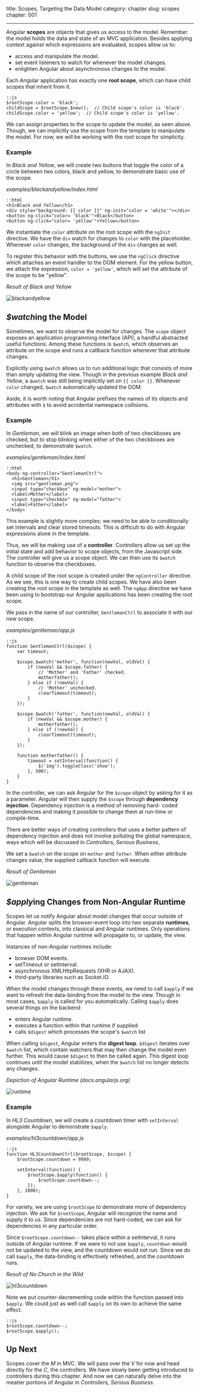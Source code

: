 title: Scopes, Targeting the Data Model
category: chapter
slug: scopes
chapter: 001

---

Angular **scopes** are objects that gives us access to the model. Remember the
model holds the data and state of an MVC application. Besides applying context
against which expressions are evaluated, scopes allow us to:

- access and manipulate the model.
- set event listeners to watch for whenever the model changes.
- enlighten Angular about asynchronous changes to the model.

Each Angular application has exactly one **root scope**, which can have child
scopes that inherit from it.

    ::js
    $rootScope.color = 'black';
    childScope = $rootScope.$new();  // Child scope's color is 'black'.
    childScope.color = 'yellow';  // Child scope's color is 'yellow'.

We can assign properties to the scope to update the model, as seen above.
Though, we can implicitly use the scope from the template to manipulate the
model. For now, we will be working with the root scope for simplicity.

### Example

In *Black and Yellow*, we will create two buttons that toggle the color of a
circle between two colors, black and yellow, to demonstrate basic use of the
scope.

*examples/blackandyellow/index.html*

    ::html
    <h1>Black and Yellow</h1>
    <div style="background: {{ color }}" ng-init="color = 'white'"></div>
    <button ng-click="color= 'black'">Black</button>
    <button ng-click="color= 'yellow'">Yellow</button>

We instantiate the ```color``` attribute on the root scope with the
```ngInit``` directive. We have the ```div``` watch for changes to ```color```
with the placeholder. Whenever ```color``` changes, the background of the
```div``` changes as well.

To register this behavior with the buttons, we use the ```ngClick``` directive
which attaches an event handler to the DOM element. For the yellow button, we
attach the expression, ```color = 'yellow'```, which will set the attribute of
the scope to be "yellow".

*Result of Black and Yellow*

![blackandyellow](/img/blackandyellow.png)

## *$watch*ing the Model

Sometimes, we want to observe the model for changes. The ```scope``` object
exposes an application programming interface (API), a handful abstracted useful
functions. Among these functions is ```$watch```, which observes an attribute
on the scope and runs a callback function whenever that attribute changes.

Explicitly using ```$watch``` allows us to run additional logic that consists
of more than simply updating the view. Though in the previous example *Black
and Yellow*, a ```$watch``` was still being implicitly set on ```{{ color
}}```. Whenever ```color``` changed, ```$watch``` automatically updated the
DOM.

Aside, it is worth noting that Angular prefixes the names of its objects and
attributes with ```$``` to avoid accidental namespace collisions.

### Example

In *Gentleman*, we will blink an image when both of two checkboxes are checked,
but to stop blinking when either of the two checkboxes are unchecked, to
demonstrate ```$watch```.

*examples/gentleman/index.html*

    ::html
    <body ng-controller="GentlemanCtrl">
      <h1>Gentleman</h1>
      <img src="gentleman.png">
      <input type="checkbox" ng-model="mother">
      <label>Mother</label>
      <input type="checkbox" ng-model="father">
      <label>Father</label>
    </body>

This example is slightly more complex; we need to be able to conditionally set
intervals and clear stored timeouts. This is difficult to do with Angular
expressions alone in the template.

Thus, we will be making use of a **controller**. Controllers allow us set up
the initial state and add behavior to scope objects, from the Javascript side.
The controller will give us a scope object. We can then use its ```$watch```
function to observe the checkboxes.

A child scope of the root scope is created under the ```ngController```
directive. As we see, this is one way to create child scopes. We have also been
creating the root scope in the template as well. The ```ngApp``` directive we
have been using to bootstrap our Angular applications has been creating the
root scope.

We pass in the name of our controller, ```GentlemanCtrl``` to associate it with
our new scope.

*examples/gentleman/app.js*

    ::js
    function GentlemanCtrl($scope) {
        var timeout;

        $scope.$watch('mother', function(newVal, oldVal) {
            if (newVal && $scope.father) {
                // 'Mother' and 'Father' checked.
                motherfather();
            } else if (!newVal) {
                // 'Mother' unchecked.
                clearTimeout(timeout);
            }
        });

        $scope.$watch('father', function(newVal, oldVal) {
            if (newVal && $scope.mother) {
                motherfather();
            } else if (!newVal) {
                clearTimeout(timeout);
            }
        });

        function motherfather() {
            timeout = setInterval(function() {
                $('img').toggleClass('show');
            }, 500);
        }
    }

In the controller, we can ask Angular for the ```$scope``` object by asking for
it as a parameter. Angular will then supply the ```$scope``` through
**dependency injection**. Dependency injection is a method of removing hard-
coded dependencies and making it possible to change them at run-time or
compile-time.

There are better ways of creating controllers that uses a better pattern of
dependency injection and does not involve polluting the global namespace, ways
which will be discussed in *Controllers, Serious Business*,

We set a ```$watch``` on the scope on ```mother``` and ```father```. When
either attribute changes value, the supplied callback function will execute.

*Result of Gentleman*

![gentleman](/img/gentleman.png)

## *$apply*ing Changes from Non-Angular Runtime

Scopes let us notify Angular about model changes that occur outside of Angular.
Angular splits the browser-event loop into two separate **runtimes**, or
execution contexts, into classical and Angular runtimes. Only operations that
happen within Angular runtime will propagate to, or update, the view.

Instances of non-Angular runtimes include:

- browser DOM events.
- setTimeout or setInterval.
- asynchronous XMLHttpRequests (XHR or AJAX).
- third-party libraries such as Socket.IO.

When the model changes through these events, we need to call ```$apply``` if we
want to refresh the data-binding from the model to the view. Though in most
cases, ```$apply``` is called for you automatically. Calling ```$apply``` does
several things on the backend:

- enters Angular runtime.
- executes a function within that runtime if supplied.
- calls ```$digest``` which processes the scope's ```$watch``` list

When calling ```$digest```, Angular enters the **digest loop**. ```$digest```
iterates over ```$watch``` list, which contain watchers that may then change
the model even further. This would cause ```$digest``` to then be called again.
This digest loop continues until the model stabilizes, when the ```$watch```
list no longer detects any changes.

*Depiction of Angular Runtime (docs.angularjs.org)*

![runtime](/img/runtime.png)

### Example

In *HL3 Countdown*, we will create a countdown timer with ```setInterval```
alongside Angular to demonstrate ```$apply```.

*examples/hl3countdown/app.js*

    ::js
    function HL3CountdownCtrl($rootScope, $scope) {
        $rootScope.countdown = 9999;

        setInterval(function() {
            $rootScope.$apply(function() {
                $rootScope.countdown--;
            });
        }, 1000);
    }

For variety, we are using ```$rootScope``` to demonstrate more of dependency
injection. We ask for ```$rootScope```, Angular will recognize the name and
supply it to us. Since dependencies are not hard-coded, we can ask for
dependencies in any particular order.

Since ```$rootScope.countdown--``` takes place within a setInterval, it runs
outside of Angular runtime. If we were to not use ```$apply```, ```countdown```
would not be updated to the view, and the countdown would not run. Since we do
call ```$apply```, the data-binding is effectively refreshed, and the countdown
runs.

*Result of No Church in the Wild*

![hl3countdown](/img/hl3countdown.png)

Note we put counter-decrementing code within the function passed into
```$apply```. We could just as well call ```$apply``` on its own to achieve
the same effect.

    ::js
    $rootScope.countdown--;
    $rootScope.$apply();

## Up Next

Scopes cover the *M* in MVC. We will pass over the *V* for now and head
directly for the *C*, the controllers. We have slowly been getting introduced
to controllers during this chapter. And now we can naturally delve into the
meatier portions of Angular in *Controllers, Serious Business*.
